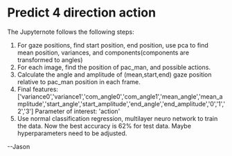 # Predict 4 direction action 
The Jupyternote follows the following steps:
1. For gaze positions, find start position, end position, use pca to find mean position, variances, and components(components are transformed to angles)
2. For each image, find the position of pac_man, and possible actions.
3. Calculate the angle and amplitude of (mean,start,end) gaze position relative to pac_man position in each frame.
4. Final features: ['variance0','variance1','com_angle0','com_angle1','mean_angle','mean_amplitude','start_angle','start_amplitude','end_angle','end_amplitude','0','1','2','3']
   Parameter of interest: 'action'
5. Use normal classification regression, multilayer neuro network to train the data. Now the best accuracy is 62% for test data. Maybe hyperparameters need to be adjusted.

--Jason
